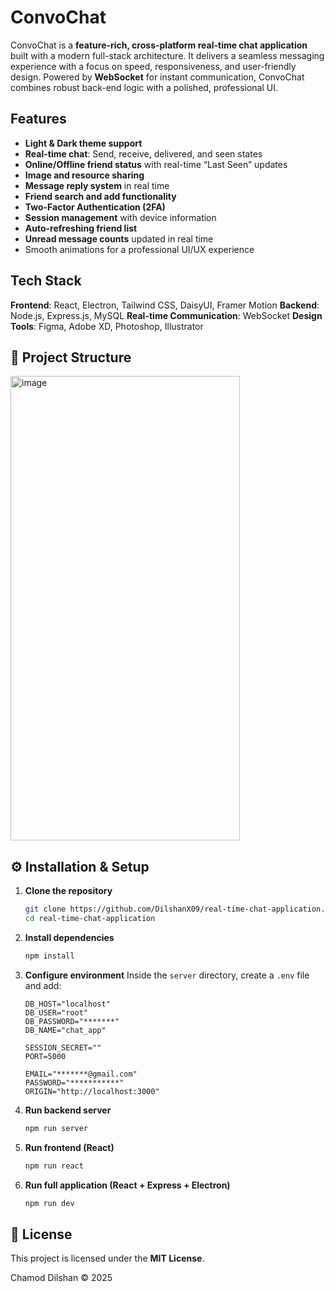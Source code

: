 # ConvoChat

ConvoChat is a **feature-rich, cross-platform real-time chat application** built with a modern full-stack architecture. It delivers a seamless messaging experience with a focus on speed, responsiveness, and user-friendly design. Powered by **WebSocket** for instant communication, ConvoChat combines robust back-end logic with a polished, professional UI.

## Features

* **Light & Dark theme support**
* **Real-time chat**: Send, receive, delivered, and seen states
* **Online/Offline friend status** with real-time “Last Seen” updates
* **Image and resource sharing**
* **Message reply system** in real time
* **Friend search and add functionality**
* **Two-Factor Authentication (2FA)**
* **Session management** with device information
* **Auto-refreshing friend list**
* **Unread message counts** updated in real time
* Smooth animations for a professional UI/UX experience

## Tech Stack

**Frontend**: React, Electron, Tailwind CSS, DaisyUI, Framer Motion
**Backend**: Node.js, Express.js, MySQL
**Real-time Communication**: WebSocket
**Design Tools**: Figma, Adobe XD, Photoshop, Illustrator

## 📂 Project Structure

<img width="367" height="743" alt="image" src="https://github.com/user-attachments/assets/44f6b818-6088-45e9-8338-fdfcd9452a7f" />

## ⚙️ Installation & Setup

1. **Clone the repository**

   ```bash
   git clone https://github.com/DilshanX09/real-time-chat-application.git
   cd real-time-chat-application
   ```

2. **Install dependencies**

   ```bash
   npm install
   ```

3. **Configure environment**
   Inside the `server` directory, create a `.env` file and add:

   ```env
   DB_HOST="localhost"
   DB_USER="root"
   DB_PASSWORD="*******"
   DB_NAME="chat_app"

   SESSION_SECRET=""
   PORT=5000

   EMAIL="*******@gmail.com"
   PASSWORD="***********"
   ORIGIN="http://localhost:3000"
   ```

4. **Run backend server**

   ```bash
   npm run server
   ```

5. **Run frontend (React)**

   ```bash
   npm run react
   ```

6. **Run full application (React + Express + Electron)**

   ```bash
   npm run dev
   ```

## 📜 License

This project is licensed under the **MIT License**.

Chamod Dilshan © 2025
